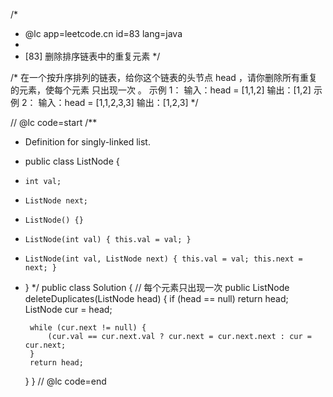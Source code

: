 /*
 * @lc app=leetcode.cn id=83 lang=java
 *
 * [83] 删除排序链表中的重复元素
 */

/* 在一个按升序排列的链表，给你这个链表的头节点 head ，请你删除所有重复的元素，使每个元素 只出现一次 。
示例 1：
输入：head = [1,1,2]
输出：[1,2]
示例 2：
输入：head = [1,1,2,3,3]
输出：[1,2,3]
 */

// @lc code=start
/**
 * Definition for singly-linked list.
 * public class ListNode {
 *     int val;
 *     ListNode next;
 *     ListNode() {}
 *     ListNode(int val) { this.val = val; }
 *     ListNode(int val, ListNode next) { this.val = val; this.next = next; }
 * }
 */
public class Solution {
    // 每个元素只出现一次
    public ListNode deleteDuplicates(ListNode head) {
        if (head == null) return head;
        ListNode cur = head;

        while (cur.next != null) {
            (cur.val == cur.next.val ? cur.next = cur.next.next : cur = cur.next;
        }
        return head;
    }
}
// @lc code=end

